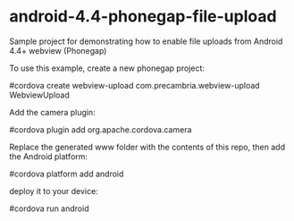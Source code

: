 android-4.4-phonegap-file-upload
================================

Sample project for demonstrating how to enable file uploads from Android 4.4+ webview (Phonegap)


To use this example, create a new phonegap project:

\#cordova create webview-upload com.precambria.webview-upload WebviewUpload

Add the camera plugin:

\#cordova plugin add org.apache.cordova.camera

Replace the generated www folder with the contents of this repo, then add the Android platform:

\#cordova platform add android

deploy it to your device:

\#cordova run android